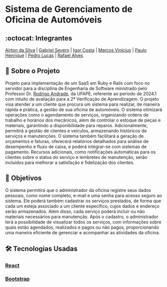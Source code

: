 # Sistema de Gerenciamento de Oficina de Automóveis

## :octocat: Integrantes

[Airton da Silva](https://github.com/airton23) | [Gabriel Severo](https://github.com/SeveroGabriel) | [Igor Costa](https://github.com/Igordcs) | [Marcos Vinícius](https://github.com/mvinicavalcante) | [Paulo Henrique](https://github.com/PauloHS8) | [Pedro Lucas](https://github.com/pedro-galdino) | [Rafael Alves](https://github.com/Rafael-acm1)

## :page_with_curl: Sobre o Projeto

Projeto para implementação de um SaaS em Ruby e Rails com foco no servidor para a disciplina de Engenharia de Software ministrado pelo Professor Dr. [Rodrigo Andrade](https://github.com/rcaa), da UFAPE, referente ao período de 2024.1 com intuito de avaliação para a 2ª Verificação de Aprendizagem.
O projeto visa atender a um cliente que procura um sistema para realizar, de maneira rápida e prática, a gestão de sua oficina de automóveis. O sistema otimizará operações como o agendamento de serviços, organizando ordens de trabalho e horários dos mecânicos, além de controlar o estoque de peças e materiais, garantindo a disponibilidade para reparos. Adicionalmente, permitirá a gestão de clientes e veículos, armazenando históricos de serviços e manutenções. O sistema também facilitará a geração de orçamentos e faturas, oferecerá relatórios detalhados para análise de desempenho e fluxo de caixa, e poderá integrar-se com sistemas de pagamento. Recursos adicionais, como notificações automáticas para os clientes sobre o status do serviço e lembretes de manutenção, serão incluídos para melhorar a satisfação e fidelização dos clientes.

## :round_pushpin: Objetivos

O sistema permitirá que o administrador da oficina registre seus dados pessoais, como nome completo, e-mail e uma senha para acesso seguro ao sistema. Ele poderá também cadastrar os serviços prestados, de forma que cada um esteja associado a um cliente específico, cujos dados e endereço serão armazenados. Além disso, cada serviço poderá incluir ou não materiais necessários para manutenção. Após o cadastro, o administrador terá a possibilidade de visualizar todos os serviços, com informações sobre quais estão agendados, realizados e pagos ou não pagos, proporcionando uma maneira eficiente de gerenciar e acompanhar as atividades da oficina.

## :hammer_and_wrench: Tecnologias Usadas

### [React](https://react.dev/)
### [Bootstrap](https://getbootstrap.com/)